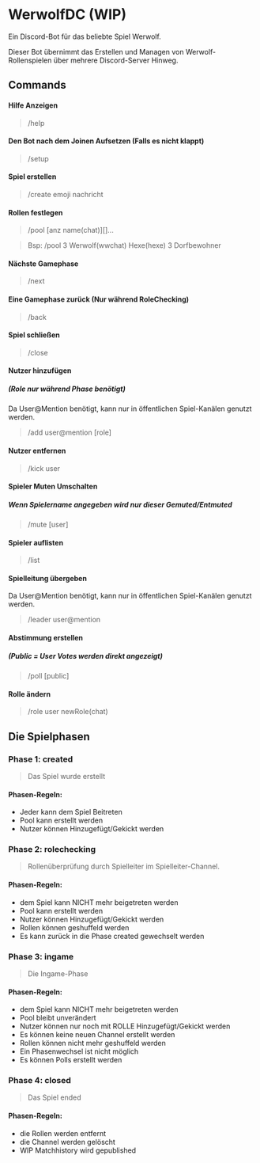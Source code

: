 # WerwolfDC (WIP)
Ein Discord-Bot für das beliebte Spiel Werwolf.

Dieser Bot übernimmt das Erstellen und Managen von Werwolf-Rollenspielen über mehrere Discord-Server Hinweg.

## Commands

#### Hilfe Anzeigen
> /help

#### Den Bot nach dem Joinen Aufsetzen (Falls es nicht klappt)
> /setup

#### Spiel erstellen
> /create emoji nachricht

#### Rollen festlegen
> /pool [anz name(chat)][]...

> Bsp: /pool 3 Werwolf(wwchat) Hexe(hexe) 3 Dorfbewohner

#### Nächste Gamephase
> /next

#### Eine Gamephase zurück (Nur während RoleChecking)
> /back

#### Spiel schließen
> /close

#### Nutzer hinzufügen
##### (Role nur während Phase <ingame> benötigt)
Da User@Mention benötigt, kann nur in öffentlichen Spiel-Kanälen genutzt werden.
> /add user@mention [role]

#### Nutzer entfernen
> /kick user

#### Spieler Muten Umschalten
##### Wenn Spielername angegeben wird nur dieser Gemuted/Entmuted
> /mute [user]

#### Spieler auflisten
> /list

#### Spielleitung übergeben
Da User@Mention benötigt, kann nur in öffentlichen Spiel-Kanälen genutzt werden.
> /leader user@mention

#### Abstimmung erstellen
##### (Public = User Votes werden direkt angezeigt)
> /poll [public]

#### Rolle ändern
> /role user newRole(chat)

## Die Spielphasen

### Phase 1: __created__

> Das Spiel wurde erstellt

#### Phasen-Regeln:
- Jeder kann dem Spiel Beitreten
- Pool kann erstellt werden
- Nutzer können Hinzugefügt/Gekickt werden

### Phase 2: __rolechecking__

> Rollenüberprüfung durch Spielleiter im Spielleiter-Channel.

#### Phasen-Regeln:
- dem Spiel kann NICHT mehr beigetreten werden
- Pool kann erstellt werden
- Nutzer können Hinzugefügt/Gekickt werden
- Rollen können geshuffeld werden
- Es kann zurück in die Phase created gewechselt werden

### Phase 3: __ingame__

> Die Ingame-Phase

#### Phasen-Regeln:
- dem Spiel kann NICHT mehr beigetreten werden
- Pool bleibt unverändert
- Nutzer können nur noch mit ROLLE Hinzugefügt/Gekickt werden
- Es können keine neuen Channel erstellt werden
- Rollen können nicht mehr geshuffeld werden
- Ein Phasenwechsel ist nicht möglich
- Es können Polls erstellt werden

### Phase 4: __closed__

> Das Spiel ended

#### Phasen-Regeln:
- die Rollen werden entfernt
- die Channel werden gelöscht
- WIP Matchhistory wird gepublished
